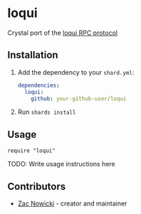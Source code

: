 # loqui

Crystal port of the [loqui RPC protocol](https://github.com/discordapp/loqui)

## Installation

1. Add the dependency to your `shard.yml`:

   ```yaml
   dependencies:
     loqui:
       github: your-github-user/loqui
   ```

2. Run `shards install`

## Usage

```crystal
require "loqui"
```

TODO: Write usage instructions here

## Contributors

- [Zac Nowicki](https://github.com/z64) - creator and maintainer
